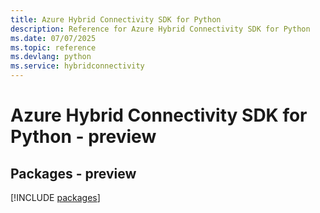 ```yaml
---
title: Azure Hybrid Connectivity SDK for Python
description: Reference for Azure Hybrid Connectivity SDK for Python
ms.date: 07/07/2025
ms.topic: reference
ms.devlang: python
ms.service: hybridconnectivity
---
```

# Azure Hybrid Connectivity SDK for Python - preview
## Packages - preview
[!INCLUDE [packages](hybrid-connectivity-index.md)]